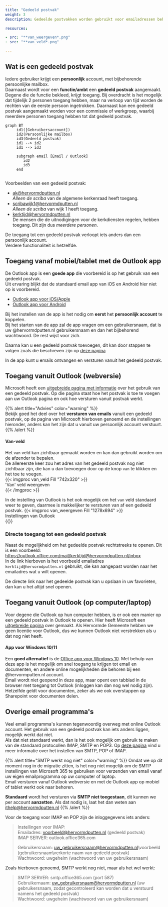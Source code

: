 ```yaml
---
title: "Gedeeld postvak"   
weight: 3   
description: Gedeelde postvakken worden gebruikt voor emailadressen behorend bij een functie/ambt of commissie.

resources:

- src: "**van_weergeven*.png"
- src: "**van_veld*.png"

---
```


## Wat is een gedeeld postvak

Iedere gebruiker krijgt een **persoonlijk** account, met bijbehorende persoonlijke mailbox.    
Daarnaast wordt voor een **functie/ambt** een **gedeeld postvak** aangemaakt. Degene die de functie bekleed, krijgt
toegang. Bij overdracht is het mogelijk dat tijdelijk 2 personen toegang hebben, maar na verloop van tijd worden de
rechten van de eerste persoon ingetrokken. Daarnaast kan een gedeeld postvak aangemaakt worden voor een commissie of
werkgroep, waarbij meerdere personen toegang hebben tot dat gedeeld postvak.

```mermaid
graph BT
     id1([Gebruikersaccount])
     id2(Persoonlijke mailbox)
     id3(Gedeeld postvak)
     id1 --> id2
     id1 --> id3
     
     subgraph email [Email / Outlook]
        id2
        id3
     end
    
```

Voorbeelden van een gedeeld postvak:

* ak@hervormdputten.nl   
  _Alleen de scriba_ van de algemene kerkenraad heeft toegang.
* scribawijk1@hervormdputten.nl   
  _Alleen de scriba_ van wijk 1 heeft toegang.
* kerktijd@hervormdputten.nl    
  De mensen die de uitnodigingen voor de kerkdiensten regelen, hebben toegang. Dit zijn dus _meerdere personen_.

De toegang tot een gedeeld postvak verloopt iets anders dan een persoonlijk account.   
Verdere functionaliteit is hetzelfde.

## Toegang vanaf mobiel/tablet met de Outlook app

De Outlook app is een **goede app** die voorbereid is op het gebruik van een gedeeld postvak.   
Uit ervaring blijkt dat de standaard email app van iOS en Android hier niet op is voorbereid.

* [Outlook app voor iOS/Apple](https://apps.apple.com/us/app/microsoft-outlook/id951937596)
* [Outlook app voor Android](https://play.google.com/store/apps/details?id=com.microsoft.office.outlook)

Bij het instellen van de app is het nodig om **eerst** het **persoonlijk account** te koppelen.   
Bij het starten van de app zal de app vragen om een gebruikersnaam, dat is uw @hervormdputten.nl gebruikersnaam en dan
het bijbehorend wachtwoord. De rest wijst voor zich.

Daarna kan u een gedeeld postvak toevoegen, dit kan door stappen te volgen zoals die beschreven zijn op
[deze pagina](https://support.microsoft.com/nl-nl/office/een-gedeeld-postvak-toevoegen-aan-outlook-mobile-f866242c-81b2-472e-8776-6c49c5473c9f?ui=nl-NL&rs=nl-NL&ad=NL)

In de app kunt u emails ontvangen en versturen vanuit het gedeeld postvak.

## Toegang vanuit Outlook (webversie)

Microsoft heeft
een [uitgebreide pagina met informatie](https://support.microsoft.com/nl-nl/office/een-gedeeld-postvak-openen-en-gebruiken-in-de-webversie-van-outlook-98b5a90d-4e38-415d-a030-f09a4cd28207?ui=nl-NL&rs=nl-NL&ad=NL
) over het gebruik van een gedeeld postvak. Op die pagina staat hoe het postvak is toe te voegen aan uw Outlook pagina
en ook hoe versturen vanuit postvak werkt.

{{% alert title="Advies" color="warning" %}}    
Bekijk goed het deel over het **versturen van emails** vanuit een gedeeld postvak, op de pagina van Microsoft hierboven
genoemd en de instellingen hieronder, anders kan het zijn dat u vanuit uw persoonlijk account verstuurt.    
{{% /alert %}}

#### Van-veld

Het `van` veld kan zichtbaar gemaakt worden en kan dan gebruikt worden om de afzender te bepalen.    
De allereerste keer zou het adres van het gedeeld postvak nog niet zichtbaar zijn, die kan u dan toevoegen door op de
knop `van` te klikken en het toe te voegen.    
{{< imgproc van_veld Fill "742x320" >}}    
'Van' veld weergeven    
{{< /imgproc >}}

In de instelling van Outlook is het ook mogelijk om het `van` veld standaard weer te geven, daarmee is makkelijker te
versturen van af een gedeeld postvak.
{{< imgproc van_weergeven Fill "1278x694" >}}   
Instellingen van Outlook    
{{</imgproc >}}

### Directe toegang tot een gedeeld postvak

Naast de mogelijkheid om het gedeelde postvak rechtstreeks te openen. Dit is een voorbeeld:    
https://outlook.office.com/mail/kerktijd@hervormdputten.nl/inbox   
In de link hierboven is het voorbeeld emailadres `kerktijd@hervormdputten.nl` gebruikt, die kan aangepast worden naar
het emailadres wat u wilt openen.

De directe link naar het gedeelde postvak kan u opslaan in uw favorieten, dan kan u het altijd snel openen.

## Toegang vanuit Outlook (op computer/laptop)

Voor degene die Outlook op hun computer hebben, is er ook een manier op een gedeeld postvak in Outlook te openen. Hier
heeft Microsoft
een [uitgebreide pagina](https://support.microsoft.com/nl-nl/office/een-gedeeld-postvak-openen-en-gebruiken-in-outlook-d94a8e9e-21f1-4240-808b-de9c9c088afd?ui=nl-NL&rs=nl-NL&ad=NL)
over gemaakt. Als Hervormde Gemeente hebben we geen licentie voor Outlook, dus we kunnen Outlook niet verstrekken als u dat nog niet heeft.

#### App voor Windows 10/11

Een **goed alternatief** is de [Office app voor Windows 10](https://www.microsoft.com/nl-nl/p/office/9wzdncrd29v9?rtc=1&activetab=pivot:overviewtab).
Met behulp van deze app is het mogelijk om snel toegang te krijgen tot email en documenten, en andere online mogelijkheden die behoren bij een @hervormputten.nl account.      
Email wordt niet geopend in deze app, maar opent een tabblad in de browser met toegang tot Outlook (inloggen kan dan nog wel nodig zijn). Hetzelfde geldt voor documenten, zeker als we ook overstappen op Sharepoint voor documenten delen.

## Overige email programma's

Veel email programma's kunnen tegenwoordig overweg met online Outlook account. Het gebruik van een gedeeld postvak kan iets anders liggen, mogelijk werkt dat niet.    
Als dat niet standaard werkt, dan is het ook mogelijk om gebruik te maken van de standaard protocollen IMAP, SMTP en POP3.
Op [deze pagina](https://support.microsoft.com/nl-nl/office/pop-imap-en-stmp-instellingen-8361e398-8af4-4e97-b147-6c6c4ac95353)
vind u meer informatie over het instellen van SMTP, POP of IMAP.

{{% alert title="SMTP werkt nog niet" color="warning" %}} Omdat we op dit moment nog in de migratie zitten, is het nog
niet mogelijk om de SMTP instellingen van Microsoft 365 te gebruiken voor verzenden van email vanaf uw eigen
emailprogramma op uw computer of laptop.   
Email versturen vanaf Outlook webversie en met de Outlook app op mobiel of tablet werkt ook naar behoren.

**Standaard** wordt het versturen via **SMTP niet toegestaan**, dit kunnen we per account **aanzetten**. Als dat nodig is, laat het
dan weten aan ithelp@hervormdputten.nl {{% /alert %}}

Voor de toegang voor IMAP en POP zijn de inloggegevens iets anders:

> Instellingen voor IMAP:   
> Emailadres: voorbeeld@hervormdputten.nl (gedeeld postvak)   
> IMAP SERVER: outlook.office365.com
>
> Gebruikersnaam: uw_gebruikersnaam@hervormdputten.nl\voorbeeld (gebruikersnaam\verkorte naam van gedeeld postvak)   
> Wachtwoord: uwgeheim (wachtwoord van uw gebruikersnaam)

Zoals hierboven genoemd, SMTP werkt nog niet, maar als het wel werkt:
> SMTP SERVER: smtp.office365.com (port 587)   
> Gebruikernaam: uw_gebruikersnaam@hervormdputten.nl (uw gebruikersnaam, zodat gecontroleerd kan worden dat u verstuurd namens het gedeeld postvak)   
> Wachtwoord: uwgeheim (wachtwoord van uw gebruikersnaam)   

